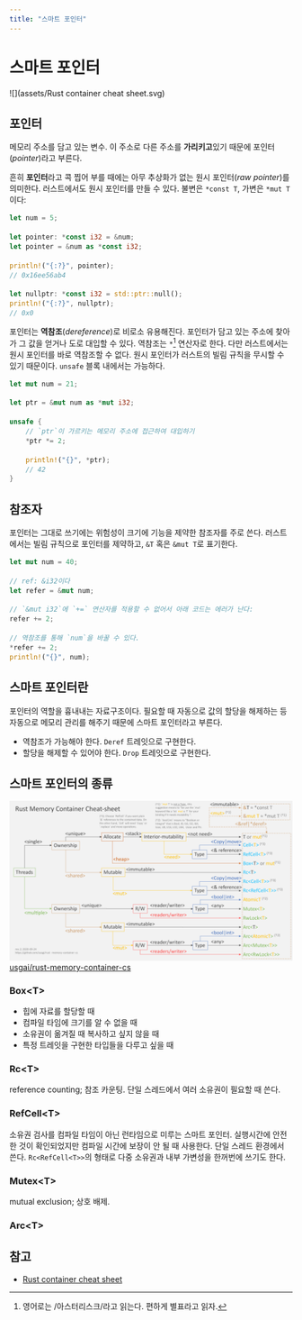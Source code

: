 ```yaml
---
title: "스마트 포인터"
---
```

# 스마트 포인터

![](assets/Rust container cheat sheet.svg)
## 포인터

메모리 주소를 담고 있는 변수. 이 주소로 다른 주소를 **가리키고**있기 때문에 포인터(*pointer*)라고 부른다.

흔히 **포인터**라고 콕 찝어 부를 때에는 아무 추상화가 없는 원시 포인터(*raw pointer*)를 의미한다. 러스트에서도 원시 포인터를 만들 수 있다. 불변은 `*const T`, 가변은 `*mut T`이다:

```rust
let num = 5;

let pointer: *const i32 = &num;
let pointer = &num as *const i32;

println!("{:?}", pointer);
// 0x16ee56ab4

let nullptr: *const i32 = std::ptr::null();
println!("{:?}", nullptr);
// 0x0
```

포인터는 **역참조**(*dereference*)로 비로소 유용해진다. 포인터가 담고 있는 주소에 찾아가 그 값을 얻거나 도로 대입할 수 있다. 역참조는 `*`[^1] 연산자로 한다. 다만 러스트에서는 원시 포인터를 바로 역참조할 수 없다. 원시 포인터가 러스트의 빌림 규칙을 무시할 수 있기 때문이다. `unsafe` 블록 내에서는 가능하다.

[^1]: 영어로는 /아스터리스크/라고 읽는다. 편하게 별표라고 읽자.

```rust
let mut num = 21;

let ptr = &mut num as *mut i32;

unsafe {
    // `ptr`이 가르키는 메모리 주소에 접근하여 대입하기
	*ptr *= 2;
	
    println!("{}", *ptr);
    // 42
}
```

## 참조자

포인터는 그대로 쓰기에는 위험성이 크기에 기능을 제약한 참조자를 주로 쓴다. 러스트에서는 빌림 규칙으로 포인터를 제약하고, `&T` 혹은 `&mut T`로 표기한다.

```rust
let mut num = 40;

// ref: &i32이다
let refer = &mut num;

// `&mut i32`에 `+=` 연산자를 적용할 수 없어서 아래 코드는 에러가 난다:
refer += 2;

// 역참조를 통해 `num`을 바꿀 수 있다.
*refer += 2;
println!("{}", num);
```

## 스마트 포인터란

포인터의 역할을 흉내내는 자료구조이다. 필요할 때 자동으로 값의 할당을 해제하는 등 자동으로 메모리 관리를 해주기 때문에 스마트 포인터라고 부른다.

- 역참조가 가능해야 한다. `Deref` 트레잇으로 구현한다.
- 할당을 해제할 수 있어야 한다. `Drop` 트레잇으로 구현한다.

## 스마트 포인터의 종류

![](assets/rust-memory-container-cs-1920x1080-light-back.png)
[usgai/rust-memory-container-cs](https://github.com/usagi/rust-memory-container-cs)

### Box\<T\>
- 힙에 자료를 할당할 때
- 컴파일 타임에 크기를 알 수 없을 때
- 소유권이 옮겨질 때 복사하고 싶지 않을 때
- 특정 트레잇을 구현한 타입들을 다루고 싶을 때

### Rc\<T\>
reference counting; 참조 카운팅. 단일 스레드에서 여러 소유권이 필요할 때 쓴다.

### RefCell\<T\>
소유권 검사를 컴파일 타임이 아닌 런타임으로 미루는 스마트 포인터. 실행시간에 안전한 것이 확인되었지만 컴파일 시간에 보장이 안 될 때 사용한다. 단일 스레드 환경에서 쓴다. `Rc<RefCell<T>>`의 형태로 다중 소유권과 내부 가변성을 한꺼번에 쓰기도 한다.

### Mutex\<T\>
mutual exclusion; 상호 배제.

### Arc\<T\>

## 참고

- [Rust container cheat sheet](https://docs.google.com/presentation/d/1q-c7UAyrUlM-eZyTo1pd8SZ0qwA_wYxmPZVOQkoDmH4/edit#slide=id.p)